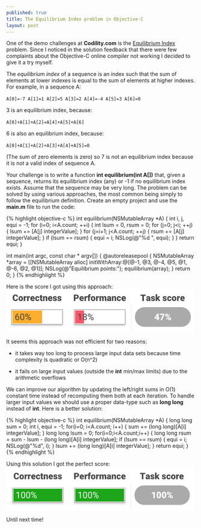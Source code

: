 ```yaml
---
published: true
title: The Equilibrium Index problem in Objective-C
layout: post
---
```

One of the demo challenges at __Codility.com__ is the [Equilibrium Index](https://codility.com/demo/take-sample-test/) problem. Since I noticed in the solution feedback that there were few complaints about the Objective-C online compiler not working I decided to give it a try myself. 

The _equilibrium index_ of a sequence is an index such that the sum of elements at lower indexes is equal to the sum of elements at higher indexes. For example, in a sequence A:

`A[0]=-7 A[1]=1 A[2]=5 A[3]=2 A[4]=-4 A[5]=3 A[6]=0`

3 is an equilibrium index, because:

`A[0]+A[1]+A[2]=A[4]+A[5]+A[6]`

6 is also an equilibrium index, because:

`A[0]+A[1]+A[2]+A[3]+A[4]+A[5]=0`

(The sum of zero elements is zero) so 7 is not an equilibrium index because it is not a valid index of sequence A.

Your challenge is to write a function __int equilibrium(int A[])__ that, given a sequence, returns its equilibrium index (any) or -1 if no equilibrium index exists. Assume that the sequence may be very long. The problem can be solved by using various approaches, the most common being simply to follow the equilibrium definition. Create an empty project and use the __main.m__ file to run the code:

{% highlight objective-c %}
int equilibrium(NSMutableArray *A) {
    int i, j, equi = -1;
    for (i=0; i<A.count; ++i) {
        int lsum = 0, rsum = 0;
        for (j=0; j<i; ++j) {
            lsum += [A[j] integerValue];
        }
        for (j=i+1; j<A.count; ++j) {
            rsum += [A[j] integerValue];
        }
        if (lsum == rsum) {
            equi = i;
            NSLog(@"%d ", equi);
        }
    }
    return equi;
}

int main(int argc, const char * argv[]) {
    @autoreleasepool {
        NSMutableArray *array = [[NSMutableArray alloc] initWithArray:@[@-1, @3, @-4, @5, @1, @-6, @2, @1]];
        NSLog(@"Equilibrium points:");
        equilibrium(array);
    }
    return 0;
}
{% endhighlight %}

Here is the score I got using this approach:
![alt text](https://github.com/mhorga/mhorga.github.io/raw/master/images/equi_bad.png "Bad score")

It seems this approach was not efficient for two reasons:

- it takes way too long to process large input data sets because time complexity is quadratic or O(n^2)
 
- it fails on large input values (outside the __int__ min/max limits) due to the arithmetic overflows

We can improve our algorithm by updating the left/right sums in O(1) constant time instead of recomputing them both at each iteration. To handle larger input values we should use a proper data-type such as __long long__ instead of __int__. Here is a better solution:

{% highlight objective-c %}
int equilibrium(NSMutableArray *A) {
    long long sum = 0;
    int i, equi = -1;
    for(i=0; i<A.count; i++) {
        sum += (long long)[A[i] integerValue];
    }
    long long lsum = 0;
    for(i=0;i<A.count;i++) {
        long long rsum = sum - lsum - (long long)[A[i] integerValue];
        if (lsum == rsum) {
            equi = i;
            NSLog(@"%d", i);
        }
        lsum += (long long)[A[i] integerValue];
    }
    return equi;
}
{% endhighlight %}

Using this solution I got the perfect score:
![alt text](https://github.com/mhorga/mhorga.github.io/raw/master/images/equi_good.png "Good score")

Until next time!
